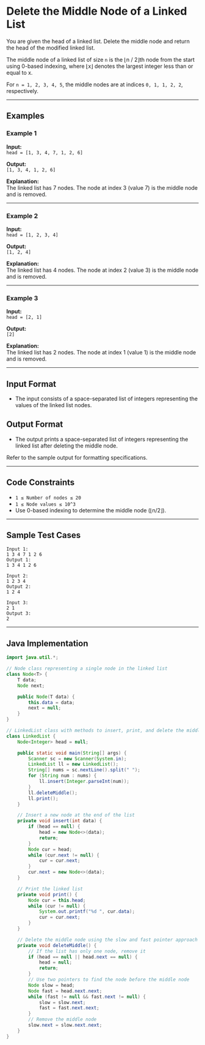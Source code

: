 # Delete the Middle Node of a Linked List

You are given the head of a linked list. Delete the middle node and return the head of the modified linked list.

The middle node of a linked list of size `n` is the ⌊n / 2⌋th node from the start using 0-based indexing, where ⌊x⌋ denotes the largest integer less than or equal to x.

For `n = 1, 2, 3, 4, 5`, the middle nodes are at indices `0, 1, 1, 2, 2`, respectively.

---

## Examples

### Example 1

**Input:**  
`head = [1, 3, 4, 7, 1, 2, 6]`

**Output:**  
`[1, 3, 4, 1, 2, 6]`

**Explanation:**  
The linked list has 7 nodes. The node at index 3 (value 7) is the middle node and is removed.

---

### Example 2

**Input:**  
`head = [1, 2, 3, 4]`

**Output:**  
`[1, 2, 4]`

**Explanation:**  
The linked list has 4 nodes. The node at index 2 (value 3) is the middle node and is removed.

---

### Example 3

**Input:**  
`head = [2, 1]`

**Output:**  
`[2]`

**Explanation:**  
The linked list has 2 nodes. The node at index 1 (value 1) is the middle node and is removed.

---

## Input Format

- The input consists of a space-separated list of integers representing the values of the linked list nodes.

## Output Format

- The output prints a space-separated list of integers representing the linked list after deleting the middle node.

Refer to the sample output for formatting specifications.

---

## Code Constraints

- `1 ≤ Number of nodes ≤ 20`
- `1 ≤ Node values ≤ 10^3`
- Use 0-based indexing to determine the middle node (⌊n/2⌋).

---

## Sample Test Cases

```
Input 1:
1 3 4 7 1 2 6
Output 1:
1 3 4 1 2 6

Input 2:
1 2 3 4
Output 2:
1 2 4

Input 3:
2 1
Output 3:
2
```

---

## Java Implementation

```java
import java.util.*;

// Node class representing a single node in the linked list
class Node<T> {
    T data;
    Node next;

    public Node(T data) {
        this.data = data;
        next = null;
    }
}

// LinkedList class with methods to insert, print, and delete the middle node
class LinkedList {
    Node<Integer> head = null;

    public static void main(String[] args) {
        Scanner sc = new Scanner(System.in);
        LinkedList ll = new LinkedList();
        String[] nums = sc.nextLine().split(" ");
        for (String num : nums) {
            ll.insert(Integer.parseInt(num));
        }
        ll.deleteMiddle();
        ll.print();
    }

    // Insert a new node at the end of the list
    private void insert(int data) {
        if (head == null) {
            head = new Node<>(data);
            return;
        }
        Node cur = head;
        while (cur.next != null) {
            cur = cur.next;
        }
        cur.next = new Node<>(data);
    }

    // Print the linked list
    private void print() {
        Node cur = this.head;
        while (cur != null) {
            System.out.printf("%d ", cur.data);
            cur = cur.next;
        }
    }

    // Delete the middle node using the slow and fast pointer approach
    private void deleteMiddle() {
        // If the list has only one node, remove it
        if (head == null || head.next == null) {
            head = null;
            return;
        }
        // Use two pointers to find the node before the middle node
        Node slow = head;
        Node fast = head.next.next;
        while (fast != null && fast.next != null) {
            slow = slow.next;
            fast = fast.next.next;
        }
        // Remove the middle node
        slow.next = slow.next.next;
    }
}
```